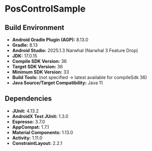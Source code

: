 # PosControlSample

## Build Environment
- **Android Gradle Plugin (AGP):** 8.13.0  
- **Gradle:** 8.13  
- **Android Studio:** 2025.1.3 Narwhal (Narwhal 3 Feature Drop)  
- **JDK:** 17.0.15  
- **Compile SDK Version:** 36  
- **Target SDK Version:** 36  
- **Minimum SDK Version:** 33  
- **Build Tools:** (not specified → latest available for compileSdk 36)  
- **Java Source/Target Compatibility:** Java 11  

## Dependencies
- **JUnit:** 4.13.2  
- **AndroidX Test JUnit:** 1.3.0  
- **Espresso:** 3.7.0  
- **AppCompat:** 1.7.1  
- **Material Components:** 1.13.0  
- **Activity:** 1.11.0  
- **ConstraintLayout:** 2.2.1  
